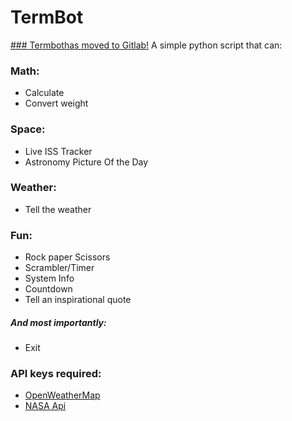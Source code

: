 # TermBot


[### Termbothas moved to Gitlab!](https://gitlab.com/abhinav031/termbot)
A simple python script that can:

### Math:

- Calculate
- Convert weight

### Space:

- Live ISS Tracker
- Astronomy Picture Of the Day

### Weather:

- Tell the weather

### Fun:

- Rock paper Scissors
- Scrambler/Timer
- System Info
- Countdown
- Tell an inspirational quote
##### And most importantly:

- Exit

### API keys required:

- [OpenWeatherMap](https://openweathermap.org/api)
- [NASA Api](https://api.nasa.gov/)
